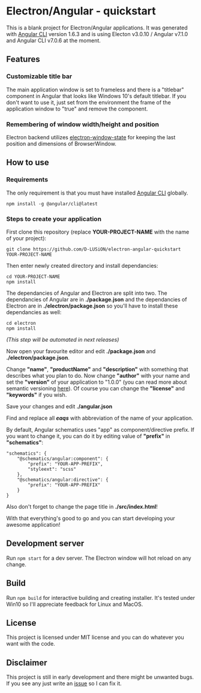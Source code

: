 # Electron/Angular - quickstart

This is a blank project for Electron/Angular applications. It was generated with [Angular CLI](https://github.com/angular/angular-cli) version 1.6.3 and is using Electon v3.0.10 / Angular v7.1.0 and Angular CLI v7.0.6 at the moment.

## Features

### Customizable title bar
The main application window is set to frameless and there is a "titlebar" component in Angular that looks like Windows 10's default titlebar. If you don't want to use it, just set from the environment the frame of the application window to "true" and remove the component.

### Remembering of window width/height and position
Electron backend utilizes [electron-window-state](https://github.com/mawie81/electron-window-state#readme) for keeping the last position and dimensions of BrowserWindow.

## How to use

### Requirements

The only requirement is that you must have installed [Angular CLI](https://github.com/angular/angular-cli) globally.

```
npm install -g @angular/cli@latest
```

### Steps to create your application

First clone this repository (replace **YOUR-PROJECT-NAME** with the name of your project):

```
git clone https://github.com/D-LUSiON/electron-angular-quickstart YOUR-PROJECT-NAME
```

Then enter newly created directory and install dependancies:

```
cd YOUR-PROJECT-NAME
npm install
```

The dependancies of Angular and Electron are split into two. The dependancies of Angular are in **./package.json** and the dependancies of Electron are in **./electron/package.json** so you'll have to install these dependancies as well:

```
cd electron
npm install
```

*(This step will be automated in next releases)*

Now open your favourite editor and edit **./package.json** and **./electron/package.json**.

Change **"name"**, **"productName"** and **"description"** with something that describes what you plan to do. Now change **"author"** with your name and set the **"version"** of your application to "1.0.0" (you can read more about semantic versioning [here](https://semver.org/)). Of course you can change the **"license"** and **"keywords"** if you wish.

Save your changes and edit **./angular.json**

Find and replace all ***eaqs*** with abbreviation of the name of your application.

By default, Angular schematics uses "app" as component/directive prefix. If you want to change it, you can do it by editing value of **"prefix"** in **"schematics"**:

```
"schematics": {
    "@schematics/angular:component": {
        "prefix": "YOUR-APP-PREFIX",
        "styleext": "scss"
    },
    "@schematics/angular:directive": {
        "prefix": "YOUR-APP-PREFIX"
    }
}
```

Also don't forget to change the page title in **./src/index.html**!

With that everything's good to go and you can start developing your awesome application!

## Development server

Run `npm start` for a dev server. The Electron window will hot reload on any change.

## Build

Run `npm build` for interactive building and creating installer. It's tested under Win10 so I'll appreciate feedback for Linux and MacOS.



## License

This project is licensed under MIT license and you can do whatever you want with the code.
## Disclaimer

This project is still in early development and there might be unwanted bugs. If you see any just write an [issue](https://github.com/D-LUSiON/electron-angular-quickstart/issues) so I can fix it.
